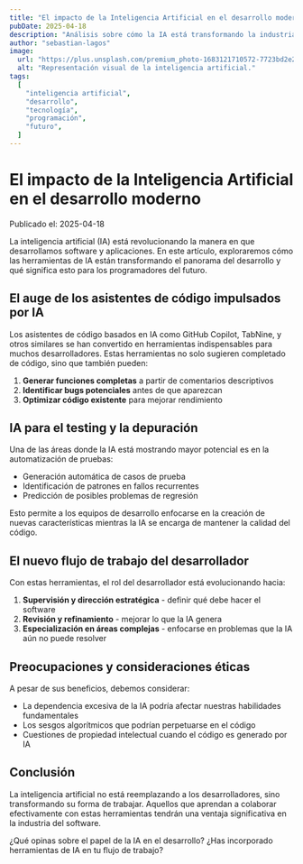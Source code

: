 ```yaml
---
title: "El impacto de la Inteligencia Artificial en el desarrollo moderno"
pubDate: 2025-04-18
description: "Análisis sobre cómo la IA está transformando la industria del desarrollo de software."
author: "sebastian-lagos"
image:
  url: "https://plus.unsplash.com/premium_photo-1683121710572-7723bd2e235d?q=80&w=1932&auto=format&fit=crop&ixlib=rb-4.0.3&ixid=M3wxMjA3fDB8MHxwaG90by1wYWdlfHx8fGVufDB8fHx8fA%3D%3D"
  alt: "Representación visual de la inteligencia artificial."
tags:
  [
    "inteligencia artificial",
    "desarrollo",
    "tecnología",
    "programación",
    "futuro",
  ]
---
```


# El impacto de la Inteligencia Artificial en el desarrollo moderno

Publicado el: 2025-04-18

La inteligencia artificial (IA) está revolucionando la manera en que desarrollamos software y aplicaciones. En este artículo, exploraremos cómo las herramientas de IA están transformando el panorama del desarrollo y qué significa esto para los programadores del futuro.

## El auge de los asistentes de código impulsados por IA

Los asistentes de código basados en IA como GitHub Copilot, TabNine, y otros similares se han convertido en herramientas indispensables para muchos desarrolladores. Estas herramientas no solo sugieren completado de código, sino que también pueden:

1. **Generar funciones completas** a partir de comentarios descriptivos
2. **Identificar bugs potenciales** antes de que aparezcan
3. **Optimizar código existente** para mejorar rendimiento

## IA para el testing y la depuración

Una de las áreas donde la IA está mostrando mayor potencial es en la automatización de pruebas:

- Generación automática de casos de prueba
- Identificación de patrones en fallos recurrentes
- Predicción de posibles problemas de regresión

Esto permite a los equipos de desarrollo enfocarse en la creación de nuevas características mientras la IA se encarga de mantener la calidad del código.

## El nuevo flujo de trabajo del desarrollador

Con estas herramientas, el rol del desarrollador está evolucionando hacia:

1. **Supervisión y dirección estratégica** - definir qué debe hacer el software
2. **Revisión y refinamiento** - mejorar lo que la IA genera
3. **Especialización en áreas complejas** - enfocarse en problemas que la IA aún no puede resolver

## Preocupaciones y consideraciones éticas

A pesar de sus beneficios, debemos considerar:

- La dependencia excesiva de la IA podría afectar nuestras habilidades fundamentales
- Los sesgos algorítmicos que podrían perpetuarse en el código
- Cuestiones de propiedad intelectual cuando el código es generado por IA

## Conclusión

La inteligencia artificial no está reemplazando a los desarrolladores, sino transformando su forma de trabajar. Aquellos que aprendan a colaborar efectivamente con estas herramientas tendrán una ventaja significativa en la industria del software.

¿Qué opinas sobre el papel de la IA en el desarrollo? ¿Has incorporado herramientas de IA en tu flujo de trabajo?
